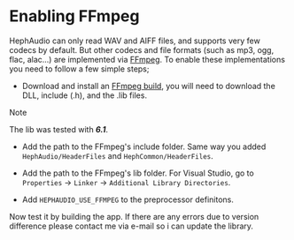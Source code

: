 # Enabling FFmpeg

HephAudio can only read WAV and AIFF files, and supports very few codecs by default. 
But other codecs and file formats (such as mp3, ogg, flac, alac...) are implemented via [FFmpeg](https://ffmpeg.org/). 
To enable these implementations you need to follow a few simple steps;

- Download and install an [FFmpeg build](https://github.com/BtbN/FFmpeg-Builds/releases), you will need to download the DLL, include (.h), and the .lib files.

> [!NOTE]
> The lib was tested with ***6.1***.

- Add the path to the FFmpeg's include folder. Same way you added ``HephAudio/HeaderFiles`` and ``HephCommon/HeaderFiles``.

- Add the path to the FFmpeg's lib folder.
For Visual Studio, go to ``Properties`` -> ``Linker`` -> ``Additional Library Directories``.


- Add ``HEPHAUDIO_USE_FFMPEG`` to the preprocessor definitons.

Now test it by building the app. If there are any errors due to version difference please contact me via e-mail so i can update the library.
